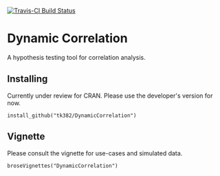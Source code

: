 [![Travis-CI Build Status](https://travis-ci.com/tk382/DynamicCorrelation.svg?branch=master)](https://travis-ci.org/tk382/DynamicCorrelation)

# Dynamic Correlation

A hypothesis testing tool for correlation analysis.

## Installing

Currently under review for CRAN. Please use the developer's version for now.

```
install_github("tk382/DynamicCorrelation")
```

## Vignette

Please consult the vignette for use-cases and simulated data.

```
broseVignettes("DynamicCorrelation")
```
